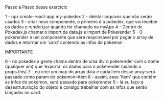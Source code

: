 Passo a Passo desse exercício

1 - npx create-react-app my-pokedex
2 - deletar arquivos que não serão usados
3 - criar novo componente, o primeiro é a pokedex, que vai receber os dados e renderizar quando for chamado no myApp
4 - Dentro de Pokedex.js chamar o import de data.js e import de Pokerender
5 - O pokerender é um componente que será responsável por pegar o array de dados
e retornar um 'card' contendo as infos do pokemon

IMPORTANTE

6 - no pokedex a gente chama dentro de uma div o pokerender com o nome (qualquer um) que 'exporta' os dados para o pokerender (usando o props.this)
7 - eu criei um map do array data e cada item desse array será passado como param do pokemon=item
8 - assim, esse 'item' que contém as infos do pokemon, será passado para pokerender
9 - lá eu faço a desestruturação do objeto e consigo trabalhar com as infos que serão lançadas no card.